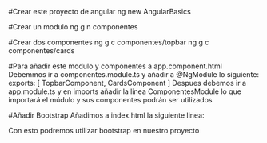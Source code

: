 #Crear este proyecto de angular
ng new AngularBasics

#Crear un modulo
ng g n componentes

#Crear dos componentes
ng g c componentes/topbar
ng g c componentes/cards

#Para añadir este modulo y componentes a app.component.html 
Debemmos ir a componentes.module.ts y añadir a @NgModule lo siguiente:
  exports: [
    TopbarComponent,
    CardsComponent
  ]
Despues debemos ir a app.module.ts y en imports añadir la linea ComponentesModule lo que
importará el múdulo y sus componentes podrán ser utilizados

#Añadir Bootstrap
Añadimos a index.html la siguiente linea:
<link href="https://cdn.jsdelivr.net/npm/bootstrap@5.0.0-beta3/dist/css/bootstrap.min.css" rel="stylesheet" integrity="sha384-eOJMYsd53ii+scO/bJGFsiCZc+5NDVN2yr8+0RDqr0Ql0h+rP48ckxlpbzKgwra6" crossorigin="anonymous">
Con esto podremos utilizar bootstrap en nuestro proyecto